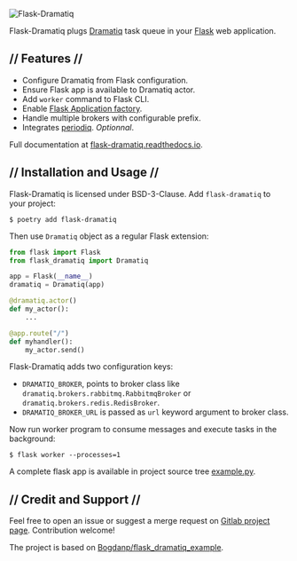 ![Flask-Dramatiq](https://gitlab.com/bersace/flask-dramatiq/raw/master/docs/logo-horizontal.png?inline=false)

Flask-Dramatiq plugs [Dramatiq](https://dramatiq.io) task queue in your
[Flask](https://flask.pocoo.org) web application.

## // Features // 

- Configure Dramatiq from Flask configuration.
- Ensure Flask app is available to Dramatiq actor.
- Add `worker` command to Flask CLI.
- Enable [Flask Application factory](http://flask.pocoo.org/docs/dev/tutorial/factory/).
- Handle multiple brokers with configurable prefix.
- Integrates [periodiq](https://gitlab.com/bersace/periodiq). *Optionnal*.

Full documentation at
[flask-dramatiq.readthedocs.io](https://flask-dramatiq.readthedocs.io).


## // Installation and Usage //

Flask-Dramatiq is licensed under BSD-3-Clause. Add `flask-dramatiq` to your
project:

``` console
$ poetry add flask-dramatiq
```

Then use `Dramatiq` object as a regular Flask extension:

``` python
from flask import Flask
from flask_dramatiq import Dramatiq

app = Flask(__name__)
dramatiq = Dramatiq(app)

@dramatiq.actor()
def my_actor():
    ...

@app.route("/")
def myhandler():
    my_actor.send()
```

Flask-Dramatiq adds two configuration keys:

- `DRAMATIQ_BROKER`, points to broker class like
  `dramatiq.brokers.rabbitmq.RabbitmqBroker` or
  `dramatiq.brokers.redis.RedisBroker`.
- `DRAMATIQ_BROKER_URL` is passed as `url` keyword argument to broker class.

Now run worker program to consume messages and execute tasks in the background:

``` console
$ flask worker --processes=1
```

A complete flask app is available in project source tree
[example.py](https://gitlab.com/bersace/flask-dramatiq/blob/master/example.py).


## // Credit and Support //

Feel free to open an issue or suggest a merge request on [Gitlab project
page](https://gitlab.com/bersace/flask-dramatiq). Contribution welcome!

The project is based on
[Bogdanp/flask_dramatiq_example](https://github.com/Bogdanp/flask_dramatiq_example).
